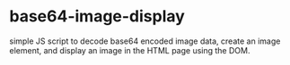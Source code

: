# base64-image-display
simple JS script to decode base64 encoded image data, create an image element, and display an image in the HTML page using the DOM. 
